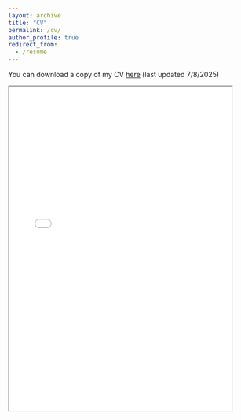 ```yaml
---
layout: archive
title: "CV"
permalink: /cv/
author_profile: true
redirect_from:
  - /resume
---
```


You can download a copy of my CV [here](../files/CV.pdf) (last updated 7/8/2025)
<iframe src="/files/CV.pdf" width="90%" height="660px">